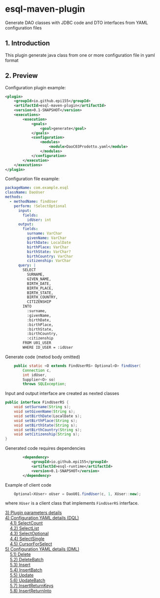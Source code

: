 # esql-maven-plugin
Generate DAO classes with JDBC code and DTO interfaces from YAML configuration files

## <a id="1">1. Introduction</a>
This plugin generate java class from one or more configuration
file in yaml format

## <a id="2">2. Preview</a>

Configuration plugin example:

~~~xml
<plugin>
    <groupId>io.github.epi155</groupId>
    <artifactId>esql-maven-plugin</artifactId>
    <version>0.1-SNAPSHOT</version>
    <executions>
        <execution>
            <goals>
                <goal>generate</goal>
            </goals>
            <configuration>
                <modules>
                    <module>DaoC03Prodotto.yaml</module>
                </modules>
            </configuration>
        </execution>
    </executions>
</plugin>
~~~

Configuration file example:

~~~yaml
packageName: com.example.esql
className: DaoUser
methods:
  - methodName: findUser
    perform: !SelectOptional
      input:
        fields:
          idUser: int
      output:
        fields:
          surname: VarChar
          givenName: VarChar
          birthDate: LocalDate
          birthPlace: VarChar
          birthState: VarChar?
          birthCountry: VarChar
          citizenship: VarChar
      query: |
        SELECT
          SURNAME,
          GIVEN_NAME, 
          BIRTH_DATE,
          BIRTH_PLACE,
          BIRTH_STATE,
          BIRTH_COUNTRY,
          CITIZENSHIP
        INTO
          :surname,
          :givenName, 
          :birthDate,
          :birthPlace,
          :birthState,
          :birthCountry,
          :citizenship
        FROM U01_USER
        WHERE ID_USER = :idUser
~~~

Generate code (metod body omitted)

~~~java
    public static <O extends FindUserRS> Optional<O> findUser(
        Connection c,
        int idUser,
        Supplier<O> so)
        throws SQLException;

~~~

Input and output interface are created as nexted classes

~~~java
public interface FindUserRS {
    void setSurname(String s);
    void setGivenName(String s);
    void setBirthDate(LocalDate s);
    void setBirthPlace(String s);
    void setBirthState(String s);
    void setBirthCountry(String s);
    void setCitizenship(String s);
}
~~~

Generated code requires dependencies

~~~xml
        <dependency>
            <groupId>io.github.epi155</groupId>
            <artifactId>esql-runtime</artifactId>
            <version>0.1-SNAPSHOT</version>
        </dependency>
~~~


Example of client code

~~~java
    Optional<XUser> oUser = DaoU01.findUser(c, 1, XUser::new);
~~~

where `XUser` is a client class that implements `FindUserRS` interface.


[3) Plugin parameters details](#3)<br/>
[4) Configuration YAML details (DQL)](doc/ConfigYaml.md)<br/>
&nbsp;&nbsp;&nbsp;&nbsp;[4.1) SelectCount](doc/SelectCount.md)<br/>
&nbsp;&nbsp;&nbsp;&nbsp;[4.2) SelectList](doc/SelectList.md)<br/>
&nbsp;&nbsp;&nbsp;&nbsp;[4.3) SelectOptional](doc/SelectOptional.md)<br/>
&nbsp;&nbsp;&nbsp;&nbsp;[4.4) SelectSingle](doc/SelectSingle.md)<br/>
&nbsp;&nbsp;&nbsp;&nbsp;[4.5) CursorForSelect](doc/CursorForSelect.md)<br/>
[5) Configuration YAML details (DML)](#5)<br/>
&nbsp;&nbsp;&nbsp;&nbsp;[5.1) Delete](#51)<br/>
&nbsp;&nbsp;&nbsp;&nbsp;[5.2) DeleteBatch](#52)<br/>
&nbsp;&nbsp;&nbsp;&nbsp;[5.3) Insert](#53)<br/>
&nbsp;&nbsp;&nbsp;&nbsp;[5.4) InsertBatch](#54)<br/>
&nbsp;&nbsp;&nbsp;&nbsp;[5.5) Update](#55)<br/>
&nbsp;&nbsp;&nbsp;&nbsp;[5.6) UpdateBatch](#56)<br/>
&nbsp;&nbsp;&nbsp;&nbsp;[5.7) InsertReturnKeys](#57)<br/>
&nbsp;&nbsp;&nbsp;&nbsp;[5.8) InsertReturnInto](#58)<br/>
